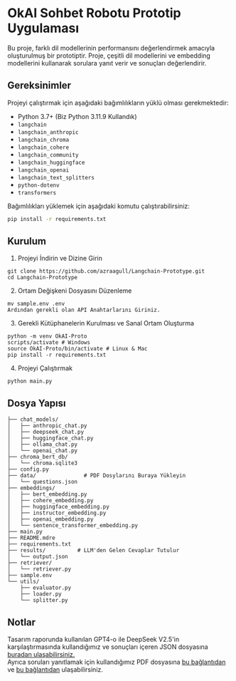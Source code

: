 # OkAI Sohbet Robotu Prototip Uygulaması

Bu proje, farklı dil modellerinin performansını değerlendirmek amacıyla oluşturulmuş bir prototiptir. Proje, çeşitli dil modellerini ve embedding modellerini kullanarak sorulara yanıt verir ve sonuçları değerlendirir.

## Gereksinimler

Projeyi çalıştırmak için aşağıdaki bağımlılıkların yüklü olması gerekmektedir:

- Python 3.7+ (Biz Python 3.11.9 Kullandık)
- `langchain`
- `langchain_anthropic`
- `langchain_chroma`
- `langchain_cohere`
- `langchain_community`
- `langchain_huggingface`
- `langchain_openai`
- `langchain_text_splitters`
- `python-dotenv`
- `transformers`

Bağımlılıkları yüklemek için aşağıdaki komutu çalıştırabilirsiniz:

```sh
pip install -r requirements.txt
```

## Kurulum

1. Projeyi İndirin ve Dizine Girin

```
git clone https://github.com/azraagull/Langchain-Prototype.git
cd Langchain-Prototype
```

2. Ortam Değişkeni Dosyasını Düzenleme

```
mv sample.env .env
Ardından gerekli olan API Anahtarlarını Giriniz.
```

3. Gerekli Kütüphanelerin Kurulması ve Sanal Ortam Oluşturma

```
python -m venv OkAI-Proto
scripts/activate # Windows
source OkAI-Proto/bin/activate # Linux & Mac
pip install -r requirements.txt
```

4. Projeyi Çalıştırmak

```
python main.py
```

## Dosya Yapısı

```
├── chat_models/
│   ├── anthropic_chat.py
│   ├── deepseek_chat.py
│   ├── huggingface_chat.py
│   ├── ollama_chat.py
│   └── openai_chat.py
├── chroma_bert_db/
│   └── chroma.sqlite3
├── config.py
├── data/               # PDF Dosylarını Buraya Yükleyin
│   └── questions.json
├── embeddings/
│   ├── bert_embedding.py
│   ├── cohere_embedding.py
│   ├── huggingface_embedding.py
│   ├── instructor_embedding.py
│   ├── openai_embedding.py
│   └── sentence_transformer_embedding.py
├── main.py
├── README.mdre
├── requirements.txt
├── results/          # LLM'den Gelen Cevaplar Tutulur
│   └── output.json
├── retriever/
│   └── retriever.py
├── sample.env
└── utils/
    ├── evaluator.py
    ├── loader.py
    └── splitter.py
```

## Notlar

Tasarım raporunda kullanılan GPT4-o ile DeepSeek V2.5'in karşılaştırmasında kullandığımız ve sonuçları içeren JSON dosyasına [buradan ulaşabilirsiniz.](https://github.com/azraagull/Langchain-Prototype/blob/main/results/OpenAI%20vs%20DeepSeek%20V2.5.json) \
Ayrıca soruları yanıtlamak için kullandığımız PDF dosyasına [bu bağlantıdan](https://kms.kaysis.gov.tr/Home/Goster/193844?AspxAutoDetectCookieSupport=1) ve [bu bağlantıdan](https://github.com/azraagull/Langchain-Prototype/blob/8fd92a84720e9eb914ad4d38aa99d7a245b376dd/data/yonetmelik.pdf) ulaşabilirsiniz.
